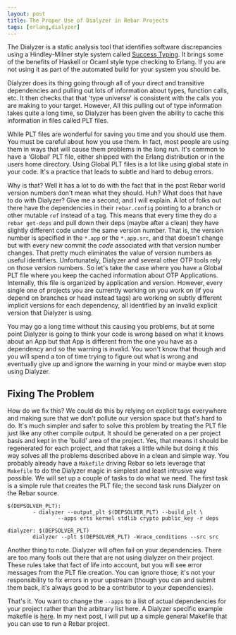 ```yaml
---
layout: post
title: The Proper Use of Dialyzer in Rebar Projects
tags: [erlang,dialyzer]
---
```


The Dialyzer is a static analysis tool that identifies software
discrepancies using a Hindley-Milner style system called [Success
Typing](http://www.it.uu.se/research/group/hipe/papers/succ_types.pdf).
It brings some of the benefits of Haskell or Ocaml style type checking
to Erlang. If you are not using it as part of the automated build for
your system you should be.

Dialyzer does its thing going through all of your direct and
transitive dependencies and pulling out lots of information about
types, function calls, etc. It then checks that that 'type universe'
is consistent with the calls you are making to your target. However,
All this pulling out of type information takes quite a long time, so
Dialyzer has been given the ability to cache this information in files
called PLT files.

While PLT files are wonderful for saving you time and you should use
them. You must be careful about how you use them. In fact, most people
are using them in ways that will cause them problems in the long
run. It's common to have a 'Global' PLT file, either shipped with the
Erlang distribution or in the users home directory. Using Global PLT
files is a lot like using global state in your code. It's a practice
that leads to subtle and hard to debug errors.

Why is that? Well it has a lot to do with the fact that in the post
Rebar world version numbers don't mean what they should. Huh? What
does that have to do with Dialyzer? Give me a second, and I will
explain. A lot of folks out there have the dependencies in their
`rebar.config` pointing to a branch or other mutable `ref` instead of
a tag. This means that every time they do a `rebar get-deps` and pull
down their deps (maybe after a clean) they have slightly different
code under the same version number. That is, the version number is
specified in the `*.app` or the `*.app.src`, and that doesn't change
but with every new commit the *code* associated with that version
number changes. That pretty much eliminates the value of version
numbers as useful identifiers. Unfortunately, Dialyzer and several
other OTP tools rely on those version numbers. So let's take the case
where you have a Global PLT file where you keep the cached information
about OTP Applications. Internally, this file is organized by
application and version. However, every single one of projects you are
currently working on you work on (if you depend on branches or head
instead tags) are working on subtly different implicit versions for
each dependency, all identified by an invalid explicit version that
Dialyzer is using.

You may go a long time without this causing you problems, but at some
point Dialyzer is going to think your code is wrong based on what it
knows about an App but that App is different from the one you have as
a dependency and so the warning is invalid. You won't know that though
and you will spend a ton of time trying to figure out what is wrong
and eventually give up and ignore the warning in your mind or maybe
even stop using Dialyzer.

Fixing The Problem
------------------

How do we fix this? We could do this by relying on explicit tags
everywhere and making sure that we don't pollute our version space but
that's hard to do. It's much simpler and safer to solve this problem
by treating the PLT file just like any other compile output. It should
be generated on a per project basis and kept in the 'build' area of
the project. Yes, that means it should be regenerated for each
project, and that takes a little while but doing it this way solves
all the problems described above in a clean and simple way. You
probably already have a `Makefile` driving Rebar so lets leverage that
`Makefile` to do the Dialyzer magic in simplest and least intrusive
way possible. We will set up a couple of tasks to do what we need. The
first task is a simple rule that creates the PLT file; the second task
runs Dialyzer on the Rebar source.

    $(DEPSOLVER_PLT):
            - dialyzer --output_plt $(DEPSOLVER_PLT) --build_plt \
                    --apps erts kernel stdlib crypto public_key -r deps

    dialyzer: $(DEPSOLVER_PLT)
            dialyzer --plt $(DEPSOLVER_PLT) -Wrace_conditions --src src


Another thing to note. Dialyzer will often fail on your
dependencies. There are too many fools out there that are not using
dialyzer on their project. These rules take that fact of life into
account, but you will see error messages from the PLT file
creation. You can ignore those; it's not your responsibility to fix
errors in your upstream (though you can and submit them back, it's
always good to be a contributor to your dependencies).

That's it. You want to change the `--apps` to a list of actual
dependencies for your project rather than the arbitrary list here. A
Dialyzer specific example makefile is
[here](https://gist.github.com/3600078). In my next post, I will put
up a simple general Makefile that you can use to run a Rebar project.